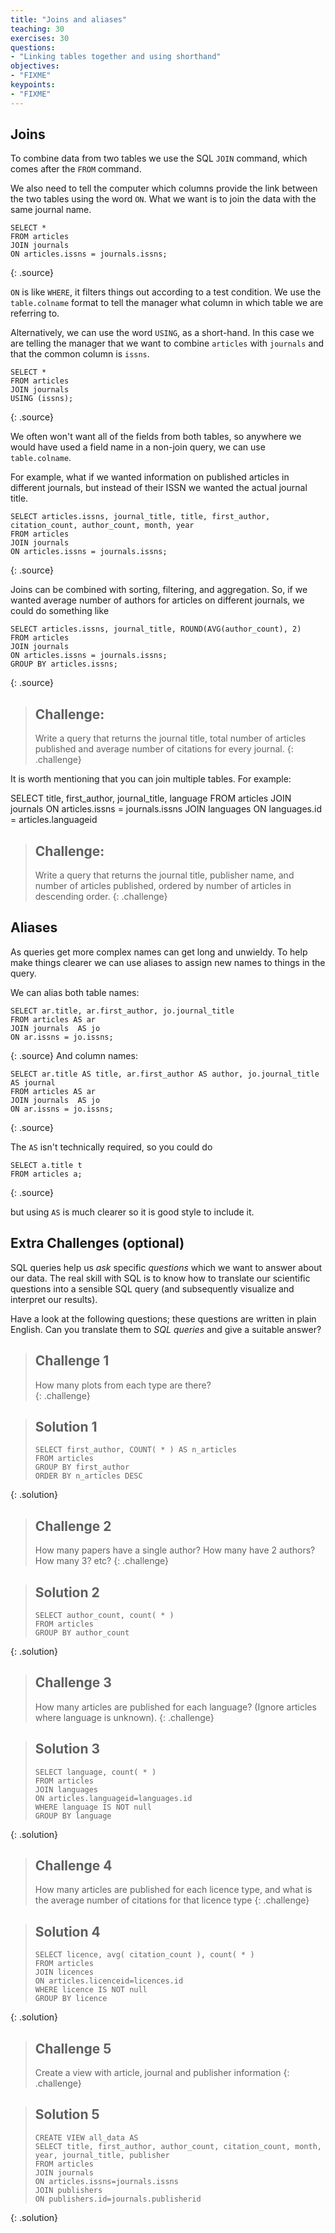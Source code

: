 ```yaml
---
title: "Joins and aliases"
teaching: 30
exercises: 30
questions:
- "Linking tables together and using shorthand"
objectives:
- "FIXME"
keypoints:
- "FIXME"
---
```


## Joins

To combine data from two tables we use the SQL `JOIN` command, which comes after
the `FROM` command.

We also need to tell the computer which columns provide the link between the two
tables using the word `ON`.  What we want is to join the data with the same
journal name.

~~~
SELECT *
FROM articles
JOIN journals
ON articles.issns = journals.issns;
~~~
{: .source}

`ON` is like `WHERE`, it filters things out according to a test condition.  We use
the `table.colname` format to tell the manager what column in which table we are
referring to.

Alternatively, we can use the word `USING`, as a short-hand.  In this case we are
telling the manager that we want to combine `articles` with `journals` and that
the common column is `issns`.

~~~
SELECT *
FROM articles
JOIN journals
USING (issns);
~~~
{: .source}

We often won't want all of the fields from both tables, so anywhere we would
have used a field name in a non-join query, we can use `table.colname`.

For example, what if we wanted information on published articles in different
journals, but instead of their ISSN we wanted the actual journal title.

~~~
SELECT articles.issns, journal_title, title, first_author, citation_count, author_count, month, year
FROM articles
JOIN journals
ON articles.issns = journals.issns;
~~~
{: .source}

Joins can be combined with sorting, filtering, and aggregation.  So, if we
wanted average number of authors for articles on different journals, we
could do something like

~~~
SELECT articles.issns, journal_title, ROUND(AVG(author_count), 2)
FROM articles
JOIN journals
ON articles.issns = journals.issns;
GROUP BY articles.issns;
~~~
{: .source}

> ## Challenge:
>
> Write a query that returns the journal title, total number of articles published
> and average number of citations for every journal.
{: .challenge}


It is worth mentioning that you can join multiple tables. For example:

SELECT title, first_author, journal_title, language
FROM articles
JOIN journals
ON articles.issns = journals.issns
JOIN languages
ON languages.id = articles.languageid

> ## Challenge:
>
> Write a query that returns the journal title, publisher name, and number of
> articles published, ordered by number of articles in descending order.
{: .challenge}

## Aliases

As queries get more complex names can get long and unwieldy. To help make things
clearer we can use aliases to assign new names to things in the query.

We can alias both table names:

~~~
SELECT ar.title, ar.first_author, jo.journal_title
FROM articles AS ar
JOIN journals  AS jo
ON ar.issns = jo.issns;
~~~
{: .source}
And column names:

~~~
SELECT ar.title AS title, ar.first_author AS author, jo.journal_title AS journal
FROM articles AS ar
JOIN journals  AS jo
ON ar.issns = jo.issns;
~~~
{: .source}

The `AS` isn't technically required, so you could do

~~~
SELECT a.title t
FROM articles a;
~~~
{: .source}

but using `AS` is much clearer so it is good style to include it.

## Extra Challenges (optional)

SQL queries help us *ask* specific *questions* which we want to answer about
our data. The real skill with SQL is to know how to translate our scientific
questions into a sensible SQL query (and subsequently visualize and interpret
our results).

Have a look at the following questions; these questions are written in plain
English. Can you translate them to *SQL queries* and give a suitable answer?  

> ## Challenge 1
> How many plots from each type are there?  
{: .challenge}

> ## Solution 1
> ~~~
> SELECT first_author, COUNT( * ) AS n_articles
> FROM articles
> GROUP BY first_author
> ORDER BY n_articles DESC
> ~~~
{: .solution}

> ## Challenge 2
> How many papers have a single author? How many have 2 authors? How many 3? etc?
{: .challenge}

> ## Solution 2
> ~~~
> SELECT author_count, count( * )
> FROM articles
> GROUP BY author_count
> ~~~
{: .solution}

> ## Challenge 3
> How many articles are published for each language? (Ignore articles where
> language is unknown).
{: .challenge}

> ## Solution 3
> ~~~
> SELECT language, count( * )
> FROM articles
> JOIN languages
> ON articles.languageid=languages.id
> WHERE language IS NOT null
> GROUP BY language
> ~~~
{: .solution}

> ## Challenge 4
> How many articles are published for each licence type, and what is the average
> number of citations for that licence type
{: .challenge}

> ## Solution 4
> ~~~
> SELECT licence, avg( citation_count ), count( * )
> FROM articles
> JOIN licences
> ON articles.licenceid=licences.id
> WHERE licence IS NOT null
> GROUP BY licence
> ~~~
{: .solution}

> ## Challenge 5
> Create a view with article, journal and publisher information
{: .challenge}

> ## Solution 5
> ~~~
> CREATE VIEW all_data AS
> SELECT title, first_author, author_count, citation_count, month, year, journal_title, publisher
> FROM articles
> JOIN journals
> ON articles.issns=journals.issns
> JOIN publishers
> ON publishers.id=journals.publisherid
> ~~~
{: .solution}
